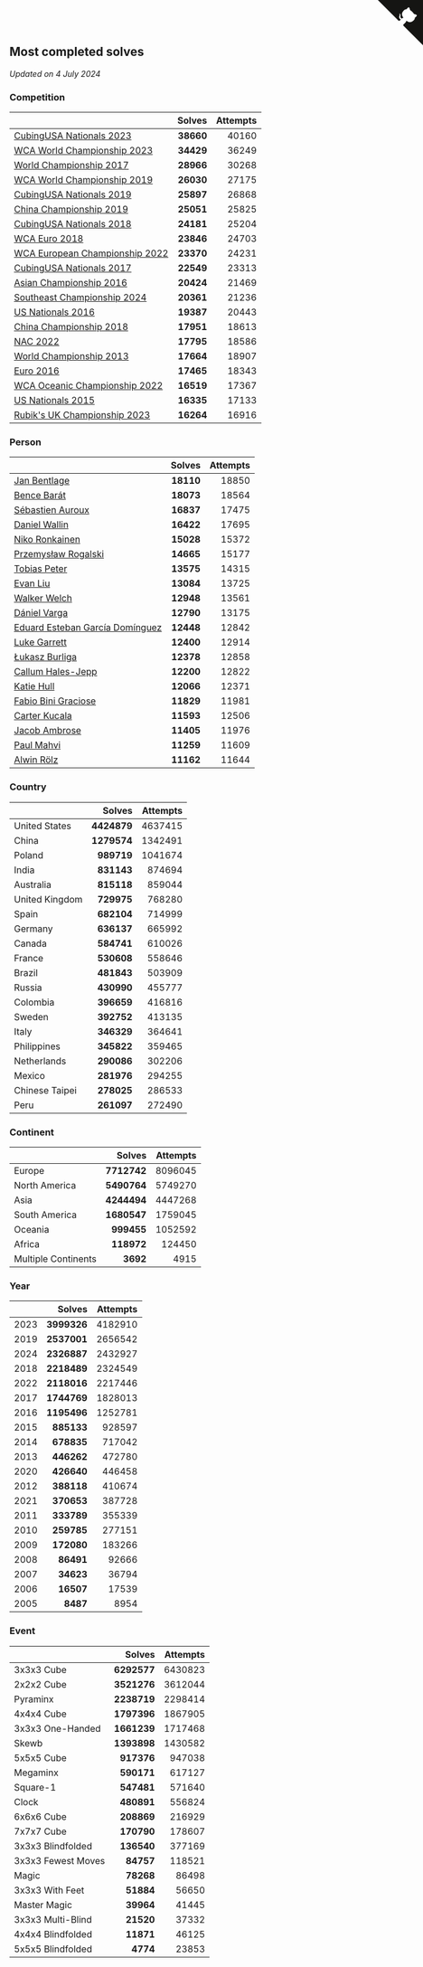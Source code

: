 ## Most completed solves

*Updated on  4 July 2024*


### Competition

|  | Solves | Attempts |
| :--- | ---: | ---: |
| [CubingUSA Nationals 2023](https://www.worldcubeassociation.org/competitions/CubingUSANationals2023) | **38660** | 40160 |
| [WCA World Championship 2023](https://www.worldcubeassociation.org/competitions/WC2023) | **34429** | 36249 |
| [World Championship 2017](https://www.worldcubeassociation.org/competitions/WC2017) | **28966** | 30268 |
| [WCA World Championship 2019](https://www.worldcubeassociation.org/competitions/WC2019) | **26030** | 27175 |
| [CubingUSA Nationals 2019](https://www.worldcubeassociation.org/competitions/CubingUSANationals2019) | **25897** | 26868 |
| [China Championship 2019](https://www.worldcubeassociation.org/competitions/ChinaChampionship2019) | **25051** | 25825 |
| [CubingUSA Nationals 2018](https://www.worldcubeassociation.org/competitions/CubingUSANationals2018) | **24181** | 25204 |
| [WCA Euro 2018](https://www.worldcubeassociation.org/competitions/Euro2018) | **23846** | 24703 |
| [WCA European Championship 2022](https://www.worldcubeassociation.org/competitions/Euro2022) | **23370** | 24231 |
| [CubingUSA Nationals 2017](https://www.worldcubeassociation.org/competitions/CubingUSANationals2017) | **22549** | 23313 |
| [Asian Championship 2016](https://www.worldcubeassociation.org/competitions/AsianChampionship2016) | **20424** | 21469 |
| [Southeast Championship 2024](https://www.worldcubeassociation.org/competitions/SoutheastChampionship2024) | **20361** | 21236 |
| [US Nationals 2016](https://www.worldcubeassociation.org/competitions/USNationals2016) | **19387** | 20443 |
| [China Championship 2018](https://www.worldcubeassociation.org/competitions/ChinaChampionship2018) | **17951** | 18613 |
| [NAC 2022](https://www.worldcubeassociation.org/competitions/NAC2022) | **17795** | 18586 |
| [World Championship 2013](https://www.worldcubeassociation.org/competitions/WC2013) | **17664** | 18907 |
| [Euro 2016](https://www.worldcubeassociation.org/competitions/Euro2016) | **17465** | 18343 |
| [WCA Oceanic Championship 2022](https://www.worldcubeassociation.org/competitions/OC2022) | **16519** | 17367 |
| [US Nationals 2015](https://www.worldcubeassociation.org/competitions/USNationals2015) | **16335** | 17133 |
| [Rubik's UK Championship 2023](https://www.worldcubeassociation.org/competitions/RubiksUKChampionship2023) | **16264** | 16916 |

### Person

|  | Solves | Attempts |
| :--- | ---: | ---: |
| [Jan Bentlage](https://www.worldcubeassociation.org/persons/2010BENT01) | **18110** | 18850 |
| [Bence Barát](https://www.worldcubeassociation.org/persons/2008BARA01) | **18073** | 18564 |
| [Sébastien Auroux](https://www.worldcubeassociation.org/persons/2008AURO01) | **16837** | 17475 |
| [Daniel Wallin](https://www.worldcubeassociation.org/persons/2013WALL03) | **16422** | 17695 |
| [Niko Ronkainen](https://www.worldcubeassociation.org/persons/2010RONK01) | **15028** | 15372 |
| [Przemysław Rogalski](https://www.worldcubeassociation.org/persons/2013ROGA02) | **14665** | 15177 |
| [Tobias Peter](https://www.worldcubeassociation.org/persons/2014PETE03) | **13575** | 14315 |
| [Evan Liu](https://www.worldcubeassociation.org/persons/2009LIUE01) | **13084** | 13725 |
| [Walker Welch](https://www.worldcubeassociation.org/persons/2011WELC01) | **12948** | 13561 |
| [Dániel Varga](https://www.worldcubeassociation.org/persons/2008VARG01) | **12790** | 13175 |
| [Eduard Esteban García Domínguez](https://www.worldcubeassociation.org/persons/2011EDUA01) | **12448** | 12842 |
| [Luke Garrett](https://www.worldcubeassociation.org/persons/2017GARR05) | **12400** | 12914 |
| [Łukasz Burliga](https://www.worldcubeassociation.org/persons/2013BURL01) | **12378** | 12858 |
| [Callum Hales-Jepp](https://www.worldcubeassociation.org/persons/2012HALE01) | **12200** | 12822 |
| [Katie Hull](https://www.worldcubeassociation.org/persons/2010HULL01) | **12066** | 12371 |
| [Fabio Bini Graciose](https://www.worldcubeassociation.org/persons/2010GRAC02) | **11829** | 11981 |
| [Carter Kucala](https://www.worldcubeassociation.org/persons/2015KUCA01) | **11593** | 12506 |
| [Jacob Ambrose](https://www.worldcubeassociation.org/persons/2010AMBR01) | **11405** | 11976 |
| [Paul Mahvi](https://www.worldcubeassociation.org/persons/2012MAHV01) | **11259** | 11609 |
| [Alwin Rölz](https://www.worldcubeassociation.org/persons/2016ROLZ01) | **11162** | 11644 |

### Country

|  | Solves | Attempts |
| :--- | ---: | ---: |
| United States | **4424879** | 4637415 |
| China | **1279574** | 1342491 |
| Poland | **989719** | 1041674 |
| India | **831143** | 874694 |
| Australia | **815118** | 859044 |
| United Kingdom | **729975** | 768280 |
| Spain | **682104** | 714999 |
| Germany | **636137** | 665992 |
| Canada | **584741** | 610026 |
| France | **530608** | 558646 |
| Brazil | **481843** | 503909 |
| Russia | **430990** | 455777 |
| Colombia | **396659** | 416816 |
| Sweden | **392752** | 413135 |
| Italy | **346329** | 364641 |
| Philippines | **345822** | 359465 |
| Netherlands | **290086** | 302206 |
| Mexico | **281976** | 294255 |
| Chinese Taipei | **278025** | 286533 |
| Peru | **261097** | 272490 |

### Continent

|  | Solves | Attempts |
| :--- | ---: | ---: |
| Europe | **7712742** | 8096045 |
| North America | **5490764** | 5749270 |
| Asia | **4244494** | 4447268 |
| South America | **1680547** | 1759045 |
| Oceania | **999455** | 1052592 |
| Africa | **118972** | 124450 |
| Multiple Continents | **3692** | 4915 |

### Year

|  | Solves | Attempts |
| :--- | ---: | ---: |
| 2023 | **3999326** | 4182910 |
| 2019 | **2537001** | 2656542 |
| 2024 | **2326887** | 2432927 |
| 2018 | **2218489** | 2324549 |
| 2022 | **2118016** | 2217446 |
| 2017 | **1744769** | 1828013 |
| 2016 | **1195496** | 1252781 |
| 2015 | **885133** | 928597 |
| 2014 | **678835** | 717042 |
| 2013 | **446262** | 472780 |
| 2020 | **426640** | 446458 |
| 2012 | **388118** | 410674 |
| 2021 | **370653** | 387728 |
| 2011 | **333789** | 355339 |
| 2010 | **259785** | 277151 |
| 2009 | **172080** | 183266 |
| 2008 | **86491** | 92666 |
| 2007 | **34623** | 36794 |
| 2006 | **16507** | 17539 |
| 2005 | **8487** | 8954 |

### Event

|  | Solves | Attempts |
| :--- | ---: | ---: |
| 3x3x3 Cube | **6292577** | 6430823 |
| 2x2x2 Cube | **3521276** | 3612044 |
| Pyraminx | **2238719** | 2298414 |
| 4x4x4 Cube | **1797396** | 1867905 |
| 3x3x3 One-Handed | **1661239** | 1717468 |
| Skewb | **1393898** | 1430582 |
| 5x5x5 Cube | **917376** | 947038 |
| Megaminx | **590171** | 617127 |
| Square-1 | **547481** | 571640 |
| Clock | **480891** | 556824 |
| 6x6x6 Cube | **208869** | 216929 |
| 7x7x7 Cube | **170790** | 178607 |
| 3x3x3 Blindfolded | **136540** | 377169 |
| 3x3x3 Fewest Moves | **84757** | 118521 |
| Magic | **78268** | 86498 |
| 3x3x3 With Feet | **51884** | 56650 |
| Master Magic | **39964** | 41445 |
| 3x3x3 Multi-Blind | **21520** | 37332 |
| 4x4x4 Blindfolded | **11871** | 46125 |
| 5x5x5 Blindfolded | **4774** | 23853 |


<a href="https://github.com/jonatanklosko/wca_statistics" class="github-corner" aria-label="View source on Github"><svg width="80" height="80" viewBox="0 0 250 250" style="fill:#151513; color:#fff; position: absolute; top: 0; border: 0; right: 0;" aria-hidden="true"><path d="M0,0 L115,115 L130,115 L142,142 L250,250 L250,0 Z"></path><path d="M128.3,109.0 C113.8,99.7 119.0,89.6 119.0,89.6 C122.0,82.7 120.5,78.6 120.5,78.6 C119.2,72.0 123.4,76.3 123.4,76.3 C127.3,80.9 125.5,87.3 125.5,87.3 C122.9,97.6 130.6,101.9 134.4,103.2" fill="currentColor" style="transform-origin: 130px 106px;" class="octo-arm"></path><path d="M115.0,115.0 C114.9,115.1 118.7,116.5 119.8,115.4 L133.7,101.6 C136.9,99.2 139.9,98.4 142.2,98.6 C133.8,88.0 127.5,74.4 143.8,58.0 C148.5,53.4 154.0,51.2 159.7,51.0 C160.3,49.4 163.2,43.6 171.4,40.1 C171.4,40.1 176.1,42.5 178.8,56.2 C183.1,58.6 187.2,61.8 190.9,65.4 C194.5,69.0 197.7,73.2 200.1,77.6 C213.8,80.2 216.3,84.9 216.3,84.9 C212.7,93.1 206.9,96.0 205.4,96.6 C205.1,102.4 203.0,107.8 198.3,112.5 C181.9,128.9 168.3,122.5 157.7,114.1 C157.9,116.9 156.7,120.9 152.7,124.9 L141.0,136.5 C139.8,137.7 141.6,141.9 141.8,141.8 Z" fill="currentColor" class="octo-body"></path></svg></a><style>.github-corner:hover .octo-arm{animation:octocat-wave 560ms ease-in-out}@keyframes octocat-wave{0%,100%{transform:rotate(0)}20%,60%{transform:rotate(-25deg)}40%,80%{transform:rotate(10deg)}}@media (max-width:500px){.github-corner:hover .octo-arm{animation:none}.github-corner .octo-arm{animation:octocat-wave 560ms ease-in-out}}</style>
